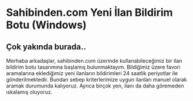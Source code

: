 # Sahibinden.com Yeni İlan Bildirim Botu (Windows)

<h2>Çok yakında burada..</h2>

Merhaba arkadaşlar, sahibinden.com üzerinde kullanabileceğimiz bir ilan bildirim botu tasarımına başlamış bulunmaktayım. Bildiğimiz üzere favori aramalarına eklediğimiz yeni ilanların bildirimleri 24 saatlik periyotlar ile gönderilmektedir. Bundan sebep kriterlerimize uygun ilanları manuel olarak aramak durumunda kalıyoruz. Ayrıca birçok yen, ilanı da daha göremeden ıskalamış oluyoruz. 


